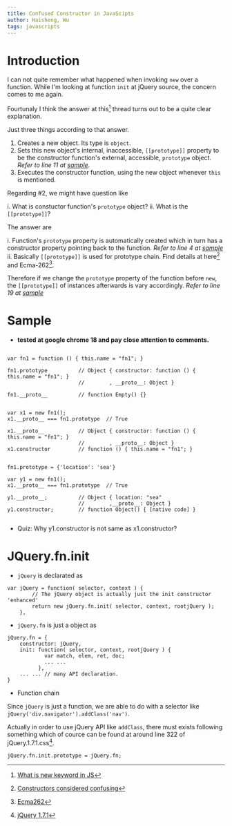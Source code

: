```yaml
---
title: Confused Constructor in JavaScipts
author: Haisheng, Wu
tags: javascripts
---
```


# Introduction

I can not quite remember what happened when invoking `new` over a function.
While I'm looking at function `init` at jQuery source, the concern comes to me again.

Fourtunaly I think the answer at this[^stacknew] thread turns out to be a quite clear explanation.

Just three things according to that answer.

  1. Creates a new object. Its type is `object`.
  2. Sets this new object's internal, inaccessible, `[[prototype]]` property to be the constructor function's external, accessible, `prototype` object.
     *Refer to line 11 at [sample](#sample)*.
  3. Executes the constructor function, using the new object whenever `this` is mentioned.

Regarding #2, we might have question like

  i. What is constuctor function's `prototype` object?
  ii. What is the `[[prototype]]`?

The answer are

  i. Function's `prototype` property is automatically created which in turn has a constructor property pointing back to the function.
     *Refer to line 4 at [sample](#sample)*
  ii. Basically `[[prototype]]` is used for prototype chain. Find details at here[^joost] and Ecma-262[^ecma262].

Therefore if we change the `prototype` property of the function before `new`, the `[[prototype]]` of instances afterwards is vary accordingly.
*Refer to line 19 at [sample](#sample)*

# Sample

- **tested at google chrome 18 and pay close attention to comments.**

~~~~~~{.javascript .numberLines}

var fn1 = function () { this.name = "fn1"; }

fn1.prototype          // Object { constructor: function () { this.name = "fn1"; }
                       //        , __proto__: Object }

fn1.__proto__          // function Empty() {}


var x1 = new fn1();
x1.__proto__ === fn1.prototype  // True

x1.__proto__           // Object { constructor: function () { this.name = "fn1"; }
                       //        , __proto__: Object }
x1.constructor         // function () { this.name = "fn1"; }


fn1.prototype = {'location': 'sea'}

var y1 = new fn1();
x1.__proto__ === fn1.prototype  // True

y1.__proto__;          // Object { location: "sea"
                       //        ,__proto__: Object }
y1.constructor;        // function Object() { [native code] }


~~~~~~

- Quiz: Why y1.constructor is not same as x1.constructor?

# JQuery.fn.init

- `jQuery` is declarated as

~~~~~~{.javascript}
var jQuery = function( selector, context ) {
		// The jQuery object is actually just the init constructor 'enhanced'
		return new jQuery.fn.init( selector, context, rootjQuery );
	},
~~~~~~

- `jQuery.fn` is just a object as

~~~~~~{.javascript}
jQuery.fn = {
	constructor: jQuery,
	init: function( selector, context, rootjQuery ) {
		    var match, elem, ret, doc;
            ... ...
          },
    ... ... // many API declaration.
}
~~~~~~

- Function chain

Since `jQuery` is just a function, we are able to do with a selector like `jQuery('div.navigator').addClass('nav')`.

Actually in order to use jQuery API like `addClass`, there must exists following something
which of cource can be found at around line 322 of jQuery.1.7.1.css[^jquery].

~~~~~~{.javascript}
jQuery.fn.init.prototype = jQuery.fn;
~~~~~~


[^stacknew]: [What is new keyword in JS](http://stackoverflow.com/questions/1646698/what-is-the-new-keyword-in-javascript)
[^joost]: [Constructors considered confusing](http://joost.zeekat.nl/constructors-considered-mildly-confusing.html)
[^ecma262]: [Ecma262](http://www.ecma-international.org/publications/standards/Ecma-262.htm)
[^jquery]: [jQuery 1.7.1](http://code.jquery.com/jquery-1.7.2.js)
